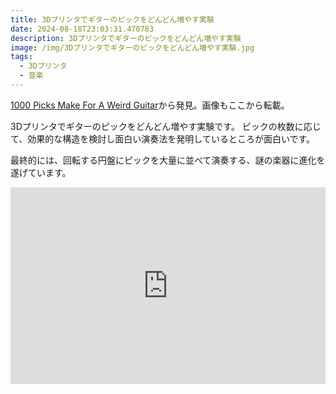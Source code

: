 ```yaml
---
title: 3Dプリンタでギターのピックをどんどん増やす実験
date: 2024-08-18T23:03:31.470783
description: 3Dプリンタでギターのピックをどんどん増やす実験
image: /img/3Dプリンタでギターのピックをどんどん増やす実験.jpg
tags:
  - 3Dプリンタ
  - 音楽
---
```

[1000 Picks Make For A Weird Guitar](https://hackaday.com/2024/08/06/1000-picks-make-for-a-weird-guitar/)から発見。画像もここから転載。

3Dプリンタでギターのピックをどんどん増やす実験です。
ピックの枚数に応じて、効果的な構造を検討し面白い演奏法を発明しているところが面白いです。

最終的には、回転する円盤にピックを大量に並べて演奏する、謎の楽器に進化を遂げています。

<iframe width="100%" height="315" src="https://www.youtube.com/embed/H4VgGn2tPWc" title="YouTube video player" frameborder="0" allow="accelerometer; autoplay; clipboard-write; encrypted-media; gyroscope; picture-in-picture" allowfullscreen></iframe>



